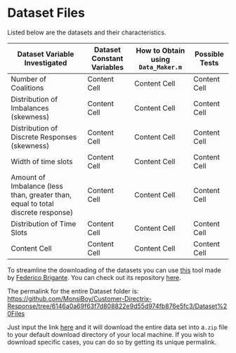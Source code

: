 # Dataset Files

Listed below are the datasets and their characteristics.

| Dataset Variable Investigated  | Dataset Constant Variables  | How to Obtain using `Data_Maker.m` | Possible Tests |
| ------------- | ------------- | ------------- | ------------- |
| Number of Coalitions  | Content Cell  |Content Cell  |Content Cell  |Content Cell  |Content Cell|
| Distribution of Imbalances (skewness)  | Content Cell  |Content Cell  |Content Cell  |Content Cell  |Content Cell  |
| Distribution of Discrete Responses (skewness)  | Content Cell  |Content Cell  |Content Cell  |Content Cell  |Content Cell  |
| Width of time slots| Content Cell  |Content Cell  |Content Cell  |Content Cell  |Content Cell  |
| Amount of Imbalance (less than, greater than, equal to total discrete response)  | Content Cell  |Content Cell  |Content Cell  |Content Cell  |Content Cell  |
| Distribution of Time Slots  | Content Cell  |Content Cell  |Content Cell  |Content Cell  |Content Cell  |
| Content Cell  | Content Cell  |Content Cell  |Content Cell  |Content Cell  |Content Cell  |


To streamline the downloading of the datasets you can use [this](https://download-directory.github.io/) tool made by [Federico Brigante](https://github.com/fregante). You can check out its repository [here](https://github.com/download-directory/download-directory.github.io.git).

The permalink for the entire Dataset folder is: 
https://github.com/MonsiBoy/Customer-Directrix-Response/tree/6146a0a69f63f7d808822e9d55d974fb876e5fc3/Dataset%20Files 

Just input the link [here](https://download-directory.github.io/) and it will download the entire data set into a`.zip` file to your default download directory of your local machine. If you wish to download specific cases, you can do so by getting its unique permalink.

